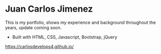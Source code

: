 # Juan Carlos Jimenez

This is my portfolio, shows my experience and background throughout the years, update coming soon.


- Built with HTML, CSS, Javascript, Bootstrap, jQuery


https://carlosdevelops4.github.io/
